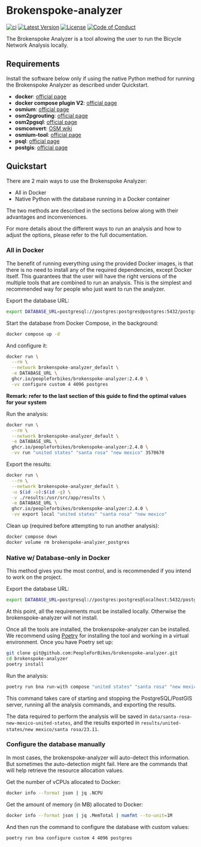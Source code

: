 # Brokenspoke-analyzer

[![ci](https://github.com/PeopleForBikes/brokenspoke-analyzer/actions/workflows/ci.yaml/badge.svg)](https://github.com/PeopleForBikes/brokenspoke-analyzer/actions/workflows/ci.yaml)
[![Latest Version](https://img.shields.io/github/v/tag/PeopleForBikes/brokenspoke-analyzer?sort=semver&label=version)](https://github.com/PeopleForBikes/brokenspoke-analyzer/)
[![License](https://img.shields.io/badge/license-mit-blue.svg)](https://github.com/PeopleForBikes/brokenspoke-analyzer/blob/main/LICENSE)
[![Code of Conduct](https://img.shields.io/badge/code_of_conduct-🌐-ff69b4.svg?logoColor=white)](https://github.com/PeopleForBikes/brokenspoke-analyzer/blob/main/code-of-conduct.md)

The Brokenspoke Analyzer is a tool allowing the user to run the Bicycle Network
Analysis locally.

## Requirements

Install the software below only if using the native Python method for running the Brokenspoke Analyzer as described under Quickstart.

- **docker**: [official page](https://www.docker.com/get-started/)
- **docker compose plugin V2**:
  [official page](https://docs.docker.com/compose/install/linux/)
- **osmium**: [official page](https://osmcode.org/osmium-tool/)
- **osm2pgrouting**:
  [official page](https://pgrouting.org/docs/tools/osm2pgrouting.html#)
- **osm2pgsql**: [official page](https://osm2pgsql.org/doc/install.html)
- **osmconvert**: [OSM wiki](https://wiki.openstreetmap.org/wiki/Osmconvert)
- **osmium-tool**: [official page](https://osmcode.org/osmium-tool/)
- **psql**:
  [official page](https://www.postgresql.org/docs/current/app-psql.html)
- **postgis**:
  [official page](https://postgis.net/documentation/getting_started/#installing-postgis)

## Quickstart

There are 2 main ways to use the Brokenspoke Analyzer:

- All in Docker
- Native Python with the database running in a Docker container

The two methods are described in the sections below along with their
advantages and inconveniences.

For more details about the different ways to run an analysis and how to adjust
the options, please refer to the full documentation.

### All in Docker

The benefit of running everything using the provided Docker images, is that there
is no need to install any of the required dependencies, except Docker itself. This guarantees that the user will have the right versions of the
multiple tools that are combined to run an analysis. This is the simplest
and recommended way for people who just want to run the analyzer.

Export the database URL:

```bash
export DATABASE_URL=postgresql://postgres:postgres@postgres:5432/postgres
```

Start the database from Docker Compose, in the background:

```bash
docker compose up -d
```

And configure it:

```bash
docker run \
  --rm \
  --network brokenspoke-analyzer_default \
  -e DATABASE_URL \
  ghcr.io/peopleforbikes/brokenspoke-analyzer:2.4.0 \
  -vv configure custom 4 4096 postgres
```

**Remark: refer to the last section of this guide to find the optimal values for
your system**

Run the analysis:

```bash
docker run \
  --rm \
  --network brokenspoke-analyzer_default \
  -e DATABASE_URL \
  ghcr.io/peopleforbikes/brokenspoke-analyzer:2.4.0 \
  -vv run "united states" "santa rosa" "new mexico" 3570670
```

Export the results:

```bash
docker run \
  --rm \
  --network brokenspoke-analyzer_default \
  -u $(id -u):$(id -g) \
  -v ./results:/usr/src/app/results \
  -e DATABASE_URL \
  ghcr.io/peopleforbikes/brokenspoke-analyzer:2.4.0 \
  -vv export local "united states" "santa rosa" "new mexico"
```

Clean up (required before attempting to run another analysis):

```bash
docker compose down
docker volume rm brokenspoke-analyzer_postgres
```

### Native w/ Database-only in Docker

This method gives you the most control, and is recommended if you intend to work
on the project.

Export the database URL:

```bash
export DATABASE_URL=postgresql://postgres:postgres@localhost:5432/postgres
```

At this point, all the requirements must be installed locally. Otherwise the
brokenspoke-analyzer will not install.

Once all the tools are installed, the brokenspoke-analyzer can be installed. We
recommend using [Poetry](https://python-poetry.org/) for installing the tool and
working in a virtual environment. Once you have Poetry set up:

```bash
git clone git@github.com:PeopleForBikes/brokenspoke-analyzer.git
cd brokenspoke-analyzer
poetry install
```

Run the analysis:

```bash
poetry run bna run-with compose "united states" "santa rosa" "new mexico" 3570670
```

This command takes care of starting and stopping the PostgreSQL/PostGIS server,
running all the analysis commands, and exporting the results.

The data required to perform the analysis will be saved in
`data/santa-rosa-new-mexico-united-states`, and the results exported in
`results/united-states/new mexico/santa rosa/23.11`.

### Configure the database manually

In most cases, the brokenspoke-analyzer will auto-detect this information. But
sometimes the auto-detection might fail. Here are the commands that will help
retrieve the resource allocation values.

Get the number of vCPUs allocated to Docker:

```bash
docker info --format json | jq .NCPU
```

Get the amount of memory (in MB) allocated to Docker:

```bash
docker info --format json | jq .MemTotal | numfmt --to-unit=1M
```

And then run the command to configure the database with custom values:

```bash
poetry run bna configure custom 4 4096 postgres
```
